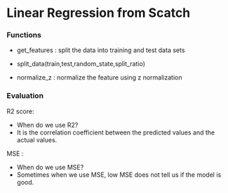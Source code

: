 # Linear Regression from Scatch

### Functions
- get_features :  split the data into training and test data sets

- split_data(train,test,random_state,split_ratio)

- normalize_z : normalize the feature using z normalization



### Evaluation
R2 score:
- When do we use R2?
- It is the correlation coefficient between the predicted values and the actual values.



MSE : 
- When do we use MSE?
- Sometimes when we use MSE, low MSE does not tell us if the model is good. 

